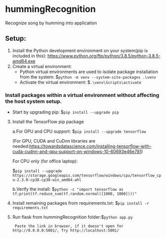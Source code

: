 # hummingRecognition
Recognize song by humming into application

## Setup:
1. Install the Python development environment on your system(pip is included in this): https://www.python.org/ftp/python/3.8.5/python-3.8.5-amd64.exe
2. Create a virtual environment:
	* Python virtual environments are used to isolate package installation from the system:	
	$```python -m venv --system-site-packages .\venv```
	* Activate the virtual environment:
	$```.\venv\Scripts\activate```

### Install packages within a virtual environment without affecting the host system setup. 
* Start by upgrading pip: 
$```pip install --upgrade pip```

3. Install the TensorFlow pip package


   a.For GPU and CPU support:
   $```pip install --upgrade tensorflow```
   
   
   (For GPU, CUDA and CuDnn libraries are needed:https://towardsdatascience.com/installing-tensorflow-with-cuda-cudnn-and-gpu-support-on-windows-10-60693e46e781)
   
   For CPU only (for office laptop):
   
   
   $```pip install --upgrade https://storage.googleapis.com/tensorflow/windows/cpu/tensorflow_cpu-2.3.0-cp38-cp38-win_amd64.whl```


   b.Verify the install: $```python -c "import tensorflow as tf;print(tf.reduce_sum(tf.random.normal([1000, 1000])))"```
   
4. Install remaining packages from requirements.txt:  $```pip install -r requirements.txt```


5. Run flask from hummingRecognition folder:$```python app.py```

		Paste the link in browser, if it doesn't open for http://0.0.0.0:5001/, Try http://localhost:5001/
